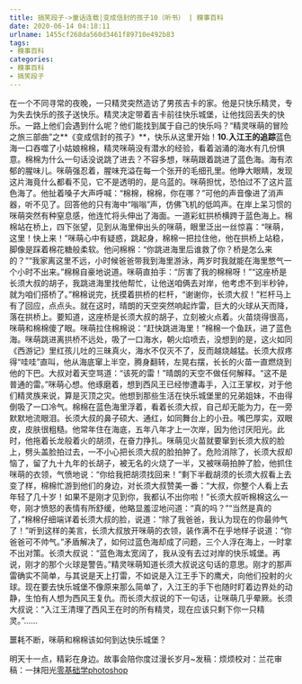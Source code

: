 ```yaml
---
title: 搞笑段子->童话连载|变成信封的孩子10（听书） | 糗事百科
date: 2020-06-14 04:18:11
urlname: 1455cf268da560d3461f89710e492b83
tags: 
- 糗事百科
categories:
- 糗事百科
- 搞笑段子
---
```

在一个不同寻常的夜晚，一只精灵突然造访了男孩吉卡的家。他是只快乐精灵，专为失去快乐的孩子送快乐。精灵决定带着吉卡前往快乐城堡，让他找回丢失的快乐。一路上他们会遇到什么呢？他们能找到属于自己的快乐吗？“精灵咪萌的冒险之旅三部曲”之**《变成信封的孩子》**，快乐从这里开始！**10.入江王的追踪**蓝色海一口吞噬了小姑娘棉棉，精灵咪萌没有潜水的经验，看着汹涌的海水有几份惧意。棉棉为什么一句话没说跳了进去？不容多想，咪萌跟着跳进了蓝色海。海有浓郁的腥味儿。咪萌强忍着，腥味充溢在每一个张开的毛细孔里。他睁大眼睛，发现这片海竟什么都看不见，它不是透明的，是乌蓝的。咪萌担忧，恐怕过不了这片蓝色海了。他扯着嗓子大声呼喊：“棉棉，棉棉，你在哪？”可他的声音像进了消声器，听不见了。回答他的只有海中“嗡嗡”声，仿佛飞机的低鸣声。在岸上呆习惯的咪萌突然有种窒息感，他连忙将头伸出了海面。一道彩虹拱桥横跨于蓝色海上。棉棉站在桥上，四下张望，见到从海里伸出头的咪萌，眼里泛出一丝惊喜：“咪萌，这里！快上来！”咪萌心中有疑惑，跳起身，棉棉一把拉住他，他在拱桥上站稳，脚像是踩着棉花糖般柔软。他问棉棉：“你跳进海里后谁救了你？桥是怎么来的？”“我家离这里不远，小时候爸爸带我到海里游泳，两岁时我就能在海里憋气一个小时不出来。”棉棉自豪地说道。咪萌直拍手：“厉害了我的棉棉呀！”“这座桥是长须大叔的胡子，我跳进海里找他帮忙，让他送咱俩去对岸，他考虑不到半秒钟，就为咱们搭桥了。”棉棉说完，抚摸着拱桥的栏杆，“谢谢你，长须大叔！”栏杆马上有了回应，点点头。就在这时，晴朗的天空突然响起炸雷，巨大的火球从天而降，落在拱桥上。要知道，这座桥是长须大叔的胡子，立刻被火点着。火苗烧得很高，咪萌和棉棉傻了眼。咪萌拉住棉棉说：“赶快跳进海里！”棉棉一个鱼跃，进了蓝色海。咪萌跳进离拱桥不远处，吸了一口海水，朝火焰喷去，没想到的是，这火如同《西游记》里红孩儿吐的三昧真火，海水不仅灭不了，反而越烧越猛。长须大叔疼得“哇哇”直叫，他从海底窜上半空，腾身翻转，左晃右摆，长长的火苗一直燃烧到他的下巴。大叔对着天空骂道：“该死的雷！”晴朗的天空不做任何解释。“这不是普通的雷。”咪萌心想。他琢磨着，想到西风王已经惨遭毒手，入江王掌权，对于他们精灵族来说，算是灭顶之灾。他想到那些生活在快乐城堡里的兄弟姐妹，不由得倒吸了一口冷气。棉棉在蓝色海里浮着，看着长须大叔，自己却无能为力，在一旁默默地流眼泪。长须大叔的鼻子硕大、通红，如同舞台上的小丑。嘴巴厚实，双眼皮，皮肤很粗糙。他常年住在海底，五年八年才上一次岸，因为他讨厌阳光。此时，他拖着长龙般着火的胡须，在奋力挣扎。咪萌见火苗就要窜到长须大叔的脸上，劈头盖脸拍过去，一不小心把长须大叔的脸拍肿了。危险消除了，长须大叔却恼了，留了九十九年的长胡子，被无名的火烧了一半，又被咪萌拍肿了脸，他抓住咪萌的衣领，气愤地说：“你给我把胡须找回来！”剩下半截胡须的长须大叔看上去变了样，棉棉忙游到他们的身边，对长须大叔赞美一番：“大叔，你整个人看上去年轻了几十岁！如果不是刚才见到你，我都认不出你啦！”长须大叔听棉棉这么一夸，刚才愤怒的表情有所舒缓，他略显羞涩地问道：“真的吗？”“当然是真的了，”棉棉仔细端详着长须大叔的脸，说道：“除了我爸爸，我认为现在的你最帅气了！”听到这样的美言，长须大叔放开咪萌的衣领，装作满不在乎地样子说道：“你爸爸可不帅气。”矛盾解决了，如何过蓝色海却成了问题，三个人浮在海上，一时拿不出对策。长须大叔说：“蓝色海太宽阔了，我从没有去过对岸的快乐城堡。再说，刚才的那个火球是警告。”精灵咪萌知道长须大叔说这句话的意思。刚才的那声雷确实不简单，与其说是天上打雷，不如说是入江王手下的鹰犬，向他们投射的火球。现在要去快乐城堡不像原来那么简单了，入江王的手下也随时盯着边界处的动静，生怕有人想为西风王复仇。而长须大叔说的下一句话，让咪萌几乎晕厥。长须大叔说：“入江王清理了西风王在时的所有精灵，现在应该只剩下你一只精灵。”……

噩耗不断，咪萌和棉棉该如何到达快乐城堡？

明天十一点，精彩在身边。故事会陪你度过漫长岁月~发稿：烦烦校对：兰花审稿：一抹阳光[零基础学photoshop](https://vip.open.163.com/mobile/detail/293?channel=directcard)


